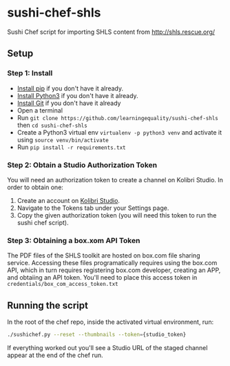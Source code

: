 # sushi-chef-shls
Sushi Chef script for importing SHLS content from http://shls.rescue.org/

## Setup

### Step 1: Install
* [Install pip](https://pypi.python.org/pypi/pip) if you don't have it already.
* [Install Python3](https://www.python.org/downloads) if you don't have it already.
* [Install Git](https://git-scm.com/book/en/v2/Getting-Started-Installing-Git) if you don't have it already
* Open a terminal
* Run `git clone https://github.com/learningequality/sushi-chef-shls` 
  then `cd sushi-chef-shls`
* Create a Python3 virtual env `virtualenv -p python3 venv`
  and activate it using `source venv/bin/activate`
* Run `pip install -r requirements.txt`

### Step 2: Obtain a Studio Authorization Token
You will need an authorization token to create a channel on Kolibri Studio.
In order to obtain one:
1. Create an account on [Kolibri Studio](https://studio.learningequality.org/).
2. Navigate to the Tokens tab under your Settings page.
3. Copy the given authorization token (you will need this token to run the sushi chef script).

### Step 3: Obtaining a box.xom API Token
The PDF files of the SHLS toolkit are hosted on box.com file sharing service.
Accessing these files programatically requires using the box.com API, which in
turn requires registering box.com developer, creating an APP, and obtaiing
an API token.
You'll need to place this access token in `credentials/box_com_access_token.txt`


## Running the script

In the root of the chef repo, inside the activated virtual environment, run:
```bash
./sushichef.py --reset --thumbnails --token={studio_token}
```

If everything worked out you'll see a Studio URL of the staged channel appear at
the end of the chef run.